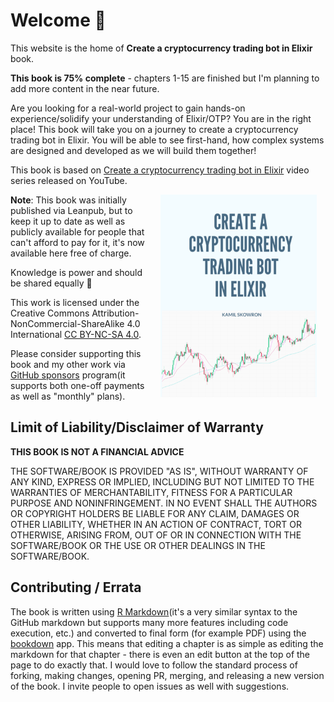 # Welcome 👋

This website is the home of **Create a cryptocurrency trading bot in Elixir** book.

**This book is 75% complete** - chapters 1-15 are finished but I'm planning to add more content in the near future.

Are you looking for a real-world project to gain hands-on experience/solidify your understanding of Elixir/OTP? You are in the right place! This book will take you on a journey to create a cryptocurrency trading bot in Elixir. You will be able to see first-hand, how complex systems are designed and developed as we will build them together!

This book is based on [Create a cryptocurrency trading bot in Elixir](https://www.youtube.com/watch?v=wVYIx7M6o28&list=PLxsE19GnjC5Nv1CbeKOiS5YqGqw35aZFJ) video series released on YouTube.

<img src="images/cover.png" width="250" height="324" alt="The book cover" align="right" style="margin: 0 1em 0 1em"/>

**Note**: This book was initially published via Leanpub, but to keep it up to date as well as publicly available for people that can't afford to pay for it, it's now available here free of charge.

Knowledge is power and should be shared equally 🙏

This work is licensed under the Creative Commons Attribution-NonCommercial-ShareAlike 4.0 International [CC BY-NC-SA 4.0](https://creativecommons.org/licenses/by-nc-sa/4.0/).

Please consider supporting this book and my other work via [GitHub sponsors](https://github.com/sponsors/frathon) program(it supports both one-off payments as well as "monthly" plans).

## Limit of Liability/Disclaimer of Warranty

**THIS BOOK IS NOT A FINANCIAL ADVICE**

THE SOFTWARE/BOOK IS PROVIDED "AS IS", WITHOUT WARRANTY OF ANY KIND, EXPRESS OR IMPLIED, INCLUDING BUT NOT LIMITED TO THE WARRANTIES OF MERCHANTABILITY, FITNESS FOR A PARTICULAR PURPOSE AND NONINFRINGEMENT. IN NO EVENT SHALL THE AUTHORS OR COPYRIGHT HOLDERS BE LIABLE FOR ANY CLAIM, DAMAGES OR OTHER LIABILITY, WHETHER IN AN ACTION OF CONTRACT, TORT OR OTHERWISE, ARISING FROM, OUT OF OR IN CONNECTION WITH THE SOFTWARE/BOOK OR THE USE OR OTHER DEALINGS IN THE SOFTWARE/BOOK.

## Contributing / Errata

The book is written using [R Markdown](http://rmarkdown.rstudio.com/)(it's a very similar syntax to the GitHub markdown but supports many more features including code execution, etc.) and converted to final form (for example PDF) using the [bookdown](https://www.bookdown.org/) app. This means that editing a chapter is as simple as editing the markdown for that chapter - there is even an edit button at the top of the page to do exactly that. I would love to follow the standard process of forking, making changes, opening PR, merging, and releasing a new version of the book. I invite people to open issues as well with suggestions.
